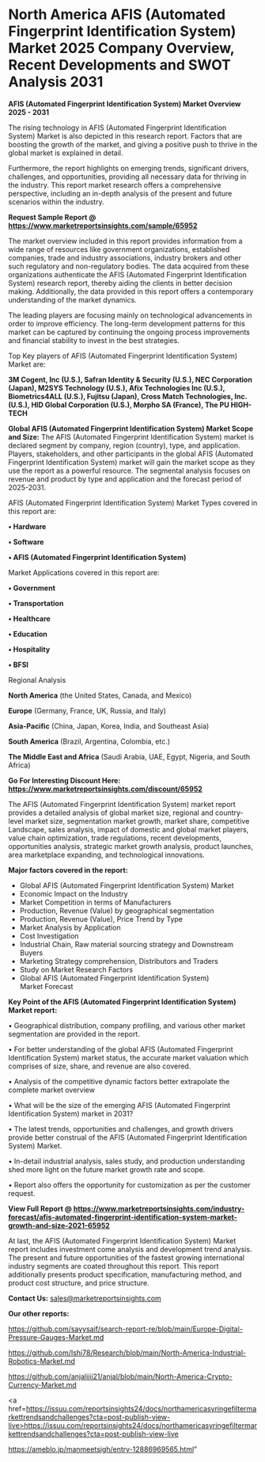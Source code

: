 # North America AFIS (Automated Fingerprint Identification System) Market 2025 Company Overview, Recent Developments and SWOT Analysis 2031

<Strong> AFIS (Automated Fingerprint Identification System) Market Overview 2025 - 2031</strong>

The rising technology in AFIS (Automated Fingerprint Identification System) Market is also depicted in this research report. Factors that are boosting the growth of the market, and giving a positive push to thrive in the global market is explained in detail.

Furthermore, the report highlights on emerging trends, significant drivers, challenges, and opportunities, providing all necessary data for thriving in the industry. This report market research offers a comprehensive perspective, including an in-depth analysis of the present and future scenarios within the industry.

<strong>Request Sample Report @ <a href=https://www.marketreportsinsights.com/sample/65952>https://www.marketreportsinsights.com/sample/65952</a></strong>

The market overview included in this report provides information from a wide range of resources like government organizations, established companies, trade and industry associations, industry brokers and other such regulatory and non-regulatory bodies. The data acquired from these organizations authenticate the AFIS (Automated Fingerprint Identification System) research report, thereby aiding the clients in better decision making. Additionally, the data provided in this report offers a contemporary understanding of the market dynamics.

The leading players are focusing mainly on technological advancements in order to improve efficiency. The long-term development patterns for this market can be captured by continuing the ongoing process improvements and financial stability to invest in the best strategies.

Top Key players of AFIS (Automated Fingerprint Identification System) Market are:

<strong>3M Cogent, Inc (U.S.), Safran Identity & Security (U.S.), NEC Corporation (Japan), M2SYS Technology (U.S.), Afix Technologies Inc (U.S.), Biometrics4ALL (U.S.), Fujitsu (Japan), Cross Match Technologies, Inc. (U.S.), HID Global Corporation (U.S.), Morpho SA (France), The PU HIGH-TECH</strong>

<strong><b>Global AFIS (Automated Fingerprint Identification System) Market Scope and Size:</b></strong>
The AFIS (Automated Fingerprint Identification System) market is declared segment by company, region (country), type, and application. Players, stakeholders, and other participants in the global AFIS (Automated Fingerprint Identification System) market will gain the market scope as they use the report as a powerful resource. The segmental analysis focuses on revenue and product by type and application and the forecast period of 2025-2031.

AFIS (Automated Fingerprint Identification System) Market Types covered in this report are:

<strong>• Hardware

• Software

• AFIS (Automated Fingerprint Identification System)</strong>

Market Applications covered in this report are:

<strong>• Government

• Transportation

• Healthcare

• Education

• Hospitality

• BFSI</strong> 

Regional Analysis

<strong>North America</strong> (the United States, Canada, and Mexico)

<strong>Europe</strong> (Germany, France, UK, Russia, and Italy)

<strong>Asia-Pacific</strong> (China, Japan, Korea, India, and Southeast Asia)

<strong>South America</strong> (Brazil, Argentina, Colombia, etc.)

<strong>The Middle East and Africa</strong> (Saudi Arabia, UAE, Egypt, Nigeria, and South Africa)

<strong>Go For Interesting Discount Here: <a href=https://www.marketreportsinsights.com/discount/65952>https://www.marketreportsinsights.com/discount/65952</a></strong>

The AFIS (Automated Fingerprint Identification System) market report provides a detailed analysis of global market size, regional and country-level market size, segmentation market growth, market share, competitive Landscape, sales analysis, impact of domestic and global market players, value chain optimization, trade regulations, recent developments, opportunities analysis, strategic market growth analysis, product launches, area marketplace expanding, and technological innovations.

<strong><b>Major factors covered in the report:</b></strong>
<ul>
  <li>Global AFIS (Automated Fingerprint Identification System) Market </li>
  <li>Economic Impact on the Industry</li>
  <li>Market Competition in terms of Manufacturers</li>
  <li>Production, Revenue (Value) by geographical segmentation</li>
  <li>Production, Revenue (Value), Price Trend by Type</li>
  <li>Market Analysis by Application</li>
  <li>Cost Investigation</li>
  <li>Industrial Chain, Raw material sourcing strategy and Downstream Buyers</li>
  <li>Marketing Strategy comprehension, Distributors and Traders</li>
  <li>Study on Market Research Factors</li>
  <li>Global AFIS (Automated Fingerprint Identification System) Market Forecast</li>
</ul>

<strong><b>Key Point of the AFIS (Automated Fingerprint Identification System) Market report:</b></strong>

• Geographical distribution, company profiling, and various other market segmentation are provided in the report.

• For better understanding of the global AFIS (Automated Fingerprint Identification System) market status, the accurate market valuation which comprises of size, share, and revenue are also covered.

• Analysis of the competitive dynamic factors better extrapolate the complete market overview

• What will be the size of the emerging AFIS (Automated Fingerprint Identification System) market in 2031?

• The latest trends, opportunities and challenges, and growth drivers provide better construal of the AFIS (Automated Fingerprint Identification System) Market.

• In-detail industrial analysis, sales study, and production understanding shed more light on the future market growth rate and scope.

• Report also offers the opportunity for customization as per the customer request.

<strong><b>View Full Report @ <a href=https://www.marketreportsinsights.com/industry-forecast/afis-automated-fingerprint-identification-system-market-growth-and-size-2021-65952>https://www.marketreportsinsights.com/industry-forecast/afis-automated-fingerprint-identification-system-market-growth-and-size-2021-65952</a></b></strong>


At last, the AFIS (Automated Fingerprint Identification System) Market report includes investment come analysis and development trend analysis. The present and future opportunities of the fastest growing international industry segments are coated throughout this report. This report additionally presents product specification, manufacturing method, and product cost structure, and price structure.

<strong>Contact Us:</strong>
sales@marketreportsinsights.com

<strong>Our other reports:</strong>

<a href=https://github.com/sayysaif/search-report-re/blob/main/Europe-Digital-Pressure-Gauges-Market.md>https://github.com/sayysaif/search-report-re/blob/main/Europe-Digital-Pressure-Gauges-Market.md</a>

<a href=https://github.com/Ishi78/Research/blob/main/North-America-Industrial-Robotics-Market.md>https://github.com/Ishi78/Research/blob/main/North-America-Industrial-Robotics-Market.md</a>

<a href=https://github.com/anjaliiii21/anjal/blob/main/North-America-Crypto-Currency-Market.md>https://github.com/anjaliiii21/anjal/blob/main/North-America-Crypto-Currency-Market.md</a>

<a href=https://issuu.com/reportsinsights24/docs/northamericasyringefiltermarkettrendsandchallenges?cta=post-publish-view-live>https://issuu.com/reportsinsights24/docs/northamericasyringefiltermarkettrendsandchallenges?cta=post-publish-view-live</a>

<a href=https://ameblo.jp/manmeetsigh/entry-12886969565.html>https://ameblo.jp/manmeetsigh/entry-12886969565.html</a>"

